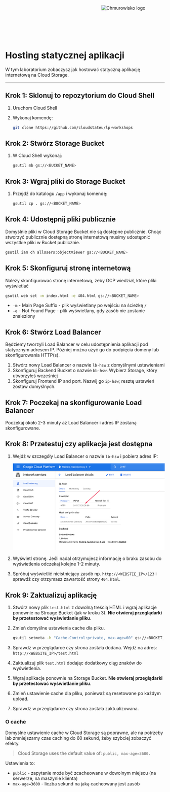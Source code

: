 <img src="../../../img/logo.png" alt="Chmurowisko logo" width="200"  align="right">
<br><br>
<br><br>
<br><br>

# Hosting statycznej aplikacji

W tym laboratorium zobaczysz jak hostować statyczną aplikację internetową na Cloud Storage.

---

## Krok 1: Sklonuj to repozytorium do Cloud Shell

1. Uruchom Cloud Shell
1. Wykonaj komendę:

   ```bash
   git clone https://github.com/cloudstateu/lp-workshops
   ```

## Krok 2: Stwórz Storage Bucket

1. W Cloud Shell wykonaj:

   ```bash
   gsutil mb gs://<BUCKET_NAME>
   ```

## Krok 3: Wgraj pliki do Storage Bucket

1. Przejdź do katalogu `/app` i wykonaj komendę:

   ```bash
   gsutil cp . gs://<BUCKET_NAME>
   ```

## Krok 4: Udostępnij pliki publicznie

Domyślnie pliki w Cloud Storage Bucket nie są dostępne publicznie. Chcąc stworzyć publicznie dostępną stronę internetową musimy udostępnić wszystkie pliki w Bucket publicznie.

```bash
gsutil iam ch allUsers:objectViewer gs://<BUCKET_NAME>
```

## Krok 5: Skonfiguruj stronę internetową

Należy skonfigurować stronę internetową, żeby GCP wiedział, które pliki wyświetlać

```bash
gsutil web set -m index.html -e 404.html gs://<BUCKET_NAME>
```

- `-m` - Main Page Suffix - plik wyświetlany po wejściu na ścieżkę `/`
- `-e` - Not Found Page - plik wyświetlany, gdy zasób nie zostanie znaleziony

## Krok 6: Stwórz Load Balancer

Będziemy tworzyli Load Balancer w celu udostępnienia aplikacji pod statycznym adresem IP. Później można użyć go do podpięcia domeny lub skonfigurowania HTTP(s).

1. Stwórz nowy Load Balancer o nazwie `lb-hsw` z domyślnymi ustawieniami
1. Skonfiguruj Backend Bucket o nazwie `bb-hsw`. Wybierz Storage, który utworzyłeś wcześniej
1. Skonfiguruj Frontend IP and port. Nazwij go `ip-hsw`; resztę ustawień zostaw domyślnych.

## Krok 7: Poczekaj na skonfigurowanie Load Balancer

Poczekaj około 2-3 minuty aż Load Balancer i adres IP zostaną skonfigurowane.

## Krok 8: Przetestuj czy aplikacja jest dostępna

1. Wejdź w szczegóły Load Balancer o nazwie `lb-hsw` i pobierz adres IP:

   ![img](./img/static_ip.png)

1. Wyświetl stronę. Jeśli nadal otrzymujesz informację o braku zasobu do wyświetlenia odczekaj kolejne 1-2 minuty.
1. Spróbuj wyświetlić nieistniejący zasób np. `http://<WEBSTIE_IP>/123` i sprawdź czy otrzymasz zawartość strony `404.html`.

## Krok 9: Zaktualizuj aplikację

1. Stwórz nowy plik `test.html` z dowolną treścią HTML i wgraj aplikacje ponownie na Stroage Bucket (jak w kroku 3). **Nie otwieraj przeglądarki by przetestować wyświetlanie pliku**.
1. Zmień domyślne ustawienia cache dla pliku.

   ```bash
   gsutil setmeta -h "Cache-Control:private, max-age=60" gs://<BUCKET_NAME>/test.html
   ```

1. Sprawdź w przeglądarce czy strona została dodana. Wejdź na adres: `http://<WEBSITE_IP>/test.html`
1. Zaktualizuj plik `test.html` dodając dodatkowy ciąg znaków do wyświetlenia.
1. Wgraj aplikacje ponownie na Storage Bucket. **Nie otwieraj przeglądarki by przetestować wyświetlanie pliku**.
1. Zmień ustawienie cache dla pliku, ponieważ są resetowane po każdym upload.
1. Sprawdź w przeglądarce czy strona została zaktualizowana.

### O cache

Domyślne ustawienie cache w Cloud Storage są poprawne, ale na potrzeby lab zmniejszamy czas caching do 60 sekund, żeby szybciej zobaczyć efekty.

> Cloud Storage uses the default value of: `public, max-age=3600.`

Ustawienia to:

- `public` - zapytanie może być zcacheowane w dowolnym miejscu (na serwerze, na maszynie klienta) 
- `max-age=3600` - liczba sekund na jaką cacheowany jest zasób